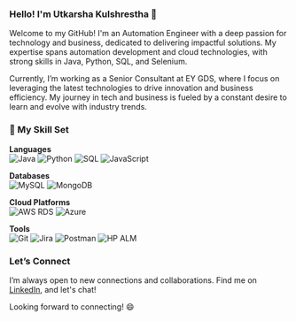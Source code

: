 

<!--
**utkarshakulshrestha/utkarshakulshrestha** is a ✨ _special_ ✨ repository because its `README.md` (this file) appears on your GitHub profile.

Here are some ideas to get you started:

- 🔭 I’m currently working on ...
- 🌱 I’m currently learning ...
- 👯 I’m looking to collaborate on ...
- 🤔 I’m looking for help with ...
- 💬 Ask me about ...
- 📫 How to reach me: ...
- 😄 Pronouns: ...
- ⚡ Fun fact: ...
-->
### Hello! I'm Utkarsha Kulshrestha 👋

Welcome to my GitHub! I'm an Automation Engineer with a deep passion for technology and business, dedicated to delivering impactful solutions. My expertise spans automation development and cloud technologies, with strong skills in Java, Python, SQL, and Selenium.

Currently, I’m working as a Senior Consultant at EY GDS, where I focus on leveraging the latest technologies to drive innovation and business efficiency. My journey in tech and business is fueled by a constant desire to learn and evolve with industry trends.

### 🚀 My Skill Set

**Languages**  
![Java](https://img.shields.io/badge/Java-ED8B00?style=for-the-badge&logo=java&logoColor=white)
![Python](https://img.shields.io/badge/Python-3776AB?style=for-the-badge&logo=python&logoColor=white)
![SQL](https://img.shields.io/badge/SQL-4479A1?style=for-the-badge&logo=sql&logoColor=white)
![JavaScript](https://img.shields.io/badge/JavaScript-F7DF1E?style=for-the-badge&logo=javascript&logoColor=black)

**Databases**  
![MySQL](https://img.shields.io/badge/MySQL-005C84?style=for-the-badge&logo=mysql&logoColor=white)
![MongoDB](https://img.shields.io/badge/MongoDB-4EA94B?style=for-the-badge&logo=mongodb&logoColor=white)

**Cloud Platforms**  
![AWS RDS](https://img.shields.io/badge/AWS_RDS-232F3E?style=for-the-badge&logo=amazon-aws&logoColor=white)
![Azure](https://img.shields.io/badge/Azure-0078D4?style=for-the-badge&logo=microsoft-azure&logoColor=white)

**Tools**  
![Git](https://img.shields.io/badge/Git-F05032?style=for-the-badge&logo=git&logoColor=white)
![Jira](https://img.shields.io/badge/Jira-0052CC?style=for-the-badge&logo=jira&logoColor=white)
![Postman](https://img.shields.io/badge/Postman-FF6C37?style=for-the-badge&logo=postman&logoColor=white)
![HP ALM](https://img.shields.io/badge/HP_ALM-0096D6?style=for-the-badge&logo=hp&logoColor=white)

### Let’s Connect
I’m always open to new connections and collaborations. Find me on [LinkedIn](https://www.linkedin.com/in/utkarshak/), and let's chat!

Looking forward to connecting! 😄

